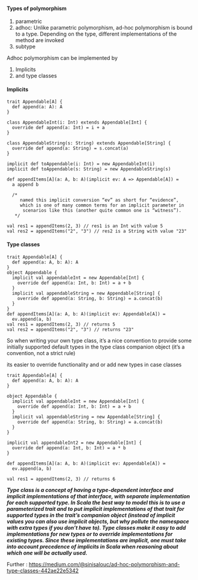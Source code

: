 #### Types of polymorphism

1. parametric
2. adhoc: Unlike parametric polymorphism, ad-hoc polymorphism is bound to a type. Depending on the type, different implementations of the method are invoked
3. subtype


Adhoc polymorphism can be implemented by
1. Implicits
2. and type classes

#### Implicits

```
trait Appendable[A] {
  def append(a: A): A
}

class AppendableInt(i: Int) extends Appendable[Int] {
  override def append(a: Int) = i + a
}

class AppendableString(s: String) extends Appendable[String] {
  override def append(a: String) = s.concat(a)
}

implicit def toAppendable(i: Int) = new AppendableInt(i)
implicit def toAppendable(s: String) = new AppendableString(s)

def appendItems[A](a: A, b: A)(implicit ev: A => Appendable[A]) =
  a append b

  /*
     named this implicit conversion “ev” as short for “evidence”,
     which is one of many common terms for an implicit parameter in
      scenarios like this (another quite common one is “witness”).
   */

val res1 = appendItems(2, 3) // res1 is an Int with value 5
val res2 = appendItems("2", "3") // res2 is a String with value "23"
```


#### Type classes

```
trait Appendable[A] {
  def append(a: A, b: A): A
}
object Appendable {
  implicit val appendableInt = new Appendable[Int] {
    override def append(a: Int, b: Int) = a + b
  }
  implicit val appendableString = new Appendable[String] {
    override def append(a: String, b: String) = a.concat(b)
  }
}
def appendItems[A](a: A, b: A)(implicit ev: Appendable[A]) =
  ev.append(a, b)
val res1 = appendItems(2, 3) // returns 5
val res2 = appendItems("2", "3") // returns "23"
```


So when writing your own type class, it’s a nice convention to provide
some initially supported default types in the type class companion object (it’s a convention, not a strict rule)

its easier to override functionality and or add new types in case classes

```
trait Appendable[A] {
  def append(a: A, b: A): A
}

object Appendable {
  implicit val appendableInt = new Appendable[Int] {
    override def append(a: Int, b: Int) = a + b
  }
  implicit val appendableString = new Appendable[String] {
    override def append(a: String, b: String) = a.concat(b)
  }
}

implicit val appendableInt2 = new Appendable[Int] {
  override def append(a: Int, b: Int) = a * b
}

def appendItems[A](a: A, b: A)(implicit ev: Appendable[A]) =
  ev.append(a, b)

val res1 = appendItems(2, 3) // returns 6
```


***Type class is a concept of having a type-dependent interface and
implicit implementations of that interface, with separate implementation
for each supported type. In Scala the best way to model this is to use a
parameterized trait and to put implicit implementations of that trait for
supported types in the trait’s companion object (instead of implicit
values you can also use implicit objects, but why pollute the namespace
with extra types if you don’t have to). Type classes make it easy to add
implementations for new types or to override implementations for
existing types. Since these implementations are implicit, one must take
into account precedence of implicits in Scala when reasoning about
which one will be actually used.***


Further : https://medium.com/@sinisalouc/ad-hoc-polymorphism-and-type-classes-442ae22e5342
